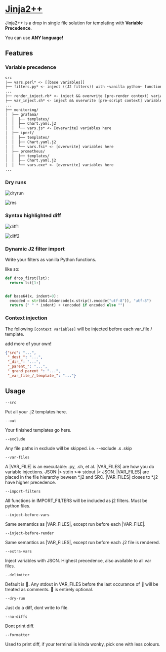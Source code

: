 # [Jinja2++](https://ms-jpq.github.io/jinja2pp/)

Jinja2++ is a drop in single file solution for templating with **Variable Precedence**.

You can use **ANY language!**

## Features

### Variable precedence

```txt
src
|── vars.perl* <- [[base variables]]
├── filters.py* <- inject ((J2 filters)) with ~vanilla python~ functions!
...
├── render_inject.rb* <- inject && overwrite [pre-render context] variables
├── var_inject.sh* <- inject && overwrite [pre-script context] variables 
...
├── monitoring/
│  ├── grafana/
│  │  ├── templates/
│  │  ├── Chart.yaml.j2
│  │  └── vars.js* <- [overwrite] variables here
│  ├── iperf/
│  │  ├── templates/
│  │  ├── Chart.yaml.j2
│  │  └── vars.fsi* <- [overwrite] variables here
│  ├── prometheus/
│  │  ├── templates/
│  │  ├── Chart.yaml.j2
│  │  └── vars.exe* <- [overwrite] variables here
...
```

### Dry runs

![dryrun](https://raw.githubusercontent.com/ms-jpq/jinja2pp/master/screenshot/dryrun.png)

![res](https://raw.githubusercontent.com/ms-jpq/jinja2pp/master/screenshot/res.png)

### Syntax highlighted diff

![diff1](https://raw.githubusercontent.com/ms-jpq/jinja2pp/master/screenshot/diff1.png)

![diff2](https://raw.githubusercontent.com/ms-jpq/jinja2pp/master/screenshot/diff2.png)

### Dynamic J2 filter import

Write your filters as vanilla Python functions.

like so:

```python
def drop_first(lst):
  return lst[1:]


def base64(x, indent=0):
  encoded = str(b64.b64encode(x.strip().encode("utf-8")), "utf-8")
  return (" " * indent) + (encoded if encoded else "")
```

### Context injection

The following `[context variables]` will be injected before each var_file / template.

add more of your own!

```json
{"src": "...",
 "_dest_": "...",
 "_dir_": "...",
 "_parent_": "...",
 "_grand_parent_": "...",
 "_var_file_/_template_": "..."}
```

## Usage

`--src`

Put all your .j2 templates here.

`--out`

Your finished templates go here.

`--exclude`

Any file paths in exclude will be skipped. i.e. --exclude .s .skip


`--var-files`

A |VAR_FILE| is an executable: .py, .sh, et al.
|VAR_FILES| are how you do variable injections.
JSON |> stdin >=> stdout |> JSON.
|VAR_FILES| are placed in the file hierarchy
beween *.j2 and SRC.
|VAR_FILES| closes to *.j2 have higher precedence.


`--import-filters`

All functions in IMPORT_FILTERS will be included as
j2 filters. Must be python files.


`--inject-before-vars`

Same semantics as |VAR_FILES|,
except run before each |VAR_FILE|.


`--inject-before-render`

Same semantics as |VAR_FILES|,
except run before each .j2 file is rendered.


`--extra-vars`

Inject variables with JSON.
Highest precedence, also available to all var files.


`--delimiter`

Default is 🦄.
Any stdout in VAR_FILES before the last occurance
of 🦄 will be treated as comments.
🦄 is entirely optional.


`--dry-run`

Just do a diff, dont write to file.


`--no-diffs`

Dont print diff.


`--formatter`

Used to print diff, if your terminal is kinda wonky,
pick one with less colours.


